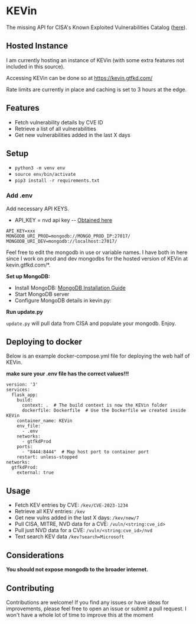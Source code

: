 # KEVin

The missing API for CISA's Known Exploited Vulnerabilities Catalog ([here](https://www.cisa.gov/known-exploited-vulnerabilities-catalog)).

## Hosted Instance

I am currently hosting an instance of KEVin (with some extra features not included in this source). 

Accessing KEVin can be done so at https://kevin.gtfkd.com/

Rate limits are currently in place and caching is set to 3 hours at the edge.

## Features

- Fetch vulnerability details by CVE ID
- Retrieve a list of all vulnerabilities
- Get new vulnerabilities added in the last X days

## Setup

- `python3 -m venv env`
- `source env/bin/activate`
- `pip3 install -r requirements.txt`

### Add .env

Add necessary API KEYS. 

- API_KEY = nvd api key -- [Obtained here](https://nvd.nist.gov/developers/request-an-api-key)

```
API_KEY=xxx
MONGODB_URI_PROD=mongodb://MONGO_PROD_IP:27017/
MONGODB_URI_DEV=mongodb://localhost:27017/
```

Feel free to edit the mongodb in use or variable names. I have both in here since I work on prod and dev mongodbs for the hosted version of KEVin at kevin.gtfkd.com/*.

**Set up MongoDB:**

- Install MongoDB: [MongoDB Installation Guide](https://www.mongodb.com/docs/manual/installation/)
- Start MongoDB server
- Configure MongoDB details in kevin.py:

**Run update.py**

`update.py` will pull data from CISA and populate your mongodb. Enjoy.

## Deploying to docker

Below is an example docker-compose.yml file for deploying the web half of KEVin.

**make sure your .env file has the correct values!!!**

```
version: '3'
services:
  flask_app:
    build:
      context: .  # The build context is now the KEVin folder
      dockerfile: Dockerfile  # Use the Dockerfile we created inside KEVin
    container_name: KEVin
    env_file:
      - .env
    networks:
      - gtfkdProd
    ports:
      - "8444:8444"  # Map host port to container port
    restart: unless-stopped
networks:
  gtfkdProd:
    external: true
```

## Usage

- Fetch KEV entries by CVE: `/kev/CVE-2023-1234`
- Retrieve all KEV entries: `/kev`
- Get new vulns added in the last X days: `/kev/new/7`
- Pull CISA, MITRE, NVD data for a CVE: `/vuln/<string:cve_id>`
- Pull just NVD data for a CVE: `/vuln/<string:cve_id>/nvd`
- Text search KEV data `/kev?search=Microsoft`

## Considerations

**You should not expose mongodb to the broader internet.**

## Contributing

Contributions are welcome! If you find any issues or have ideas for improvements, please feel free to open an issue or submit a pull request. I won't have a whole lot of time to improve this at the moment